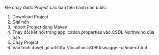 Để chạy được Project các bạn tiến hành các bước:
1. Download Project
2. Giải nén
3. Import Project dạng Maven
4. Thay đổi kết nối trong application.properties vào CSDL Northwind của bạn
5. Chạy Project
6. Vào trình duyệt gõ url:http://localhost:8080/swagger-ui/index.html
